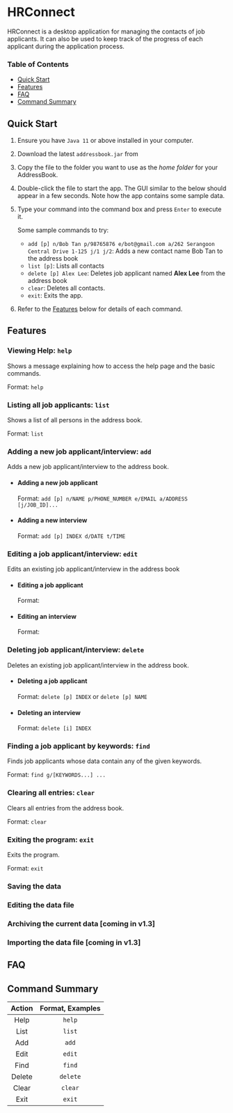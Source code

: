 # HRConnect

HRConnect is a desktop application for managing the contacts of job applicants. It can also be used to keep track of 
the progress of each applicant during the application process.

### Table of Contents
* [Quick Start](#Quick-Start)
* [Features](#Features)
* [FAQ](#FAQ)
* [Command Summary](#Command-Summary)

## Quick Start
1. Ensure you have `Java 11` or above installed in your computer.
2. Download the latest `addressbook.jar` from 
3. Copy the file to the folder you want to use as the *home folder* for your AddressBook.
4. Double-click the file to start the app. The GUI similar to the below should appear in a few seconds. Note how the app contains some sample data.
5. Type your command into the command box and press `Enter` to execute it. 

    Some sample commands to try:
     * `add [p] n/Bob Tan p/98765876 e/bot@gmail.com a/262 Serangoon Central Drive 1-125 j/1 j/2`: Adds a new contact name Bob Tan to the address book
     * `list [p]`: Lists all contacts
     * `delete [p] Alex Lee`: Deletes job applicant named **Alex Lee** from the address book
     * `clear`: Deletes all contacts.
     * `exit`: Exits the app.
7. Refer to the [Features](#Features) below for details of each command.

## Features
### Viewing Help: `help`
Shows a message explaining how to access the help page and the basic commands.

Format: `help`

### Listing all job applicants: `list`
Shows a list of all persons in the address book.

Format: `list`

### Adding a new job applicant/interview: `add` 
Adds a new job applicant/interview to the address book.

* #### Adding a new job applicant 
  Format: `add [p] n/NAME p/PHONE_NUMBER e/EMAIL a/ADDRESS [j/JOB_ID]...`


* #### Adding a new interview 
  Format: `add [p] INDEX d/DATE t/TIME`


### Editing a job applicant/interview: `edit` 
Edits an existing job applicant/interview in the address book

* #### Editing a job applicant 
    Format:

* #### Editing an interview 
    Format: 

### Deleting job applicant/interview: `delete` 
Deletes an existing job applicant/interview in the address book.

* #### Deleting a job applicant 
  Format: `delete [p] INDEX` or `delete [p] NAME`

* #### Deleting an interview 
  Format: `delete [i] INDEX`

### Finding a job applicant by keywords: `find` 
Finds job applicants whose data contain any of the given keywords.

Format: `find g/[KEYWORDS...] ...`

### Clearing all entries: `clear` 
Clears all entries from the address book.

Format: `clear`

### Exiting the program: `exit` 
Exits the program.

Format: `exit`

### Saving the data 
### Editing the data file 
### Archiving the current data [coming in v1.3] 
### Importing the data file [coming in v1.3] 

## FAQ 
## Command Summary 

| Action | Format, Examples |
|:------:|:----------------:|
|  Help  |      `help`      |
|  List  |      `list`      |
|  Add   |      `add`       |
|  Edit  |      `edit`      |
|  Find  |      `find`      |
| Delete |     `delete`     |
| Clear  |     `clear`      |
|  Exit  |      `exit`      |

